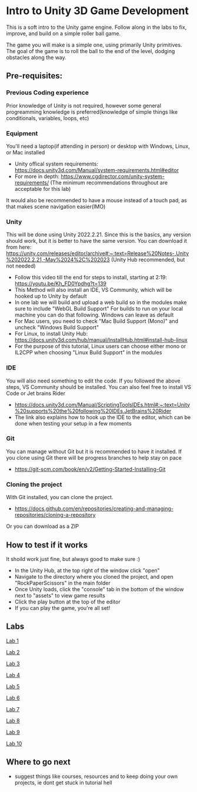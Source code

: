 # Intro to Unity 3D Game Development
This is a soft intro to the Unity game engine. Follow along in the labs to fix, improve, and build on a simple roller ball game.

The game you will make is a simple one, using primarily Unity primitives. The goal of the game is to roll the ball to 
the end of the level, dodging obstacles along the way.

## Pre-requisites:
### Previous Coding experience
Prior knowledge of Unity is not required, however some general progreamming knowledge is preferred(knowledge of simple things like conditionals, variables, loops, etc)
### Equipment
You'll need a laptop(if attending in person) or desktop with Windows, Linux, or Mac installed
- Unity offical system requirements: https://docs.unity3d.com/Manual/system-requirements.html#editor
- For more in depth: https://www.cgdirector.com/unity-system-requirements/ (The minimum recommendations throughout are acceptable for this lab)

It would also be recommended to have a mouse instead of a touch pad, as that makes scene navigation easier(IMO)
### Unity
This will be done using Unity 2022.2.21. 
Since this is the basics, any version should work, but it is better to have the same version. You can download it from here:
https://unity.com/releases/editor/archive#:~:text=Release%20Notes-,Unity%202022.2.21,-May%2024%2C%202023 (Unity Hub recommended, but not needed)
 - Follow this video till the end for steps to install, starting at 2:19: https://youtu.be/Kh_FD0Ypdhg?t=139
 - This Method will also install an IDE, VS Community, which will be hooked up to Unity by default
 - In one lab we will build and upload a web build so in the modules make sure to include "WebGL Build Support"
For builds to run on your local machine you can do that following. Windows can leave as default
 - For Mac users, you need to check "Mac Build Support (Mono)" and uncheck "Windows Build Support"
 - For Linux, to install Unity Hub: https://docs.unity3d.com/hub/manual/InstallHub.html#install-hub-linux
 - For the purpose of this tutorial, Linux users can choose either mono or IL2CPP when choosing "Linux Build Support" in the modules
### IDE
You will also need something to edit the code. If you followed the above steps, VS Community should be installed. You can also feel free to install VS Code or Jet brains Rider
 - https://docs.unity3d.com/Manual/ScriptingToolsIDEs.html#:~:text=Unity%20supports%20the%20following%20IDEs,JetBrains%20Rider
 - The link also explains how to hook up the IDE to the editor, which can be done when testing your setup in a few moments
### Git
You can manage without Git but it is recommended to have it installed. If you clone using Git there will be progress branches to help stay on pace
 - https://git-scm.com/book/en/v2/Getting-Started-Installing-Git
### Cloning the project
With Git installed, you can clone the project.
 - https://docs.github.com/en/repositories/creating-and-managing-repositories/cloning-a-repository

Or you can download as a ZIP
## How to test if it works
It shoild work just fine, but always good to make sure :)
- In the Unity Hub, at the top right of the window click "open"
- Navigate to the directory where you cloned the project, and open "RockPaperScissors" in the main folder
- Once Unity loads, click the "console" tab in the bottom of the window next to "assets" to view game results
- Click the play button at the top of the editor
- If you can play the game, you're all set!

## Labs
[Lab 1](https://github.com/mbeale0/Unity-Intro-Project/blob/master/labs/lab1.md)

[Lab 2](https://github.com/mbeale0/Unity-Intro-Project/blob/master/labs/lab2.md)

[Lab 3](https://github.com/mbeale0/Unity-Intro-Project/blob/master/labs/lab3.md)

[Lab 4](https://github.com/mbeale0/Unity-Intro-Project/blob/master/labs/lab4.md)

[Lab 5](https://github.com/mbeale0/Unity-Intro-Project/blob/master/labs/lab5.md)

[Lab 6](https://github.com/mbeale0/Unity-Intro-Project/blob/master/labs/lab6.md)

[Lab 7](https://github.com/mbeale0/Unity-Intro-Project/blob/master/labs/lab7.md)

[Lab 8](https://github.com/mbeale0/Unity-Intro-Project/blob/master/labs/lab8.md)

[Lab 9](https://github.com/mbeale0/Unity-Intro-Project/blob/master/labs/lab9.md)

[Lab 10](https://github.com/mbeale0/Unity-Intro-Project/blob/master/labs/lab10.md)

## Where to go next
- suggest things like courses, resources and to keep doing your own projects, ie dont get stuck in tutorial hell
